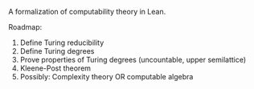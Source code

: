 A formalization of computability theory in Lean. 

Roadmap:
1. Define Turing reducibility
2. Define Turing degrees
3. Prove properties of Turing degrees (uncountable, upper semilattice)
4. Kleene-Post theorem
5. Possibly: Complexity theory OR computable algebra
